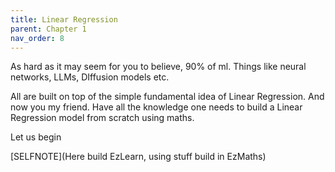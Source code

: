 ```yaml
---
title: Linear Regression
parent: Chapter 1
nav_order: 8
---
```


As hard as it may seem for you to believe, 90% of ml. Things like neural networks, LLMs, DIffusion models etc. 

All are built on top of the simple fundamental idea of Linear Regression. And now you my friend. Have all the knowledge one needs to build a Linear Regression model from scratch using maths. 

Let us begin

[SELFNOTE](Here build EzLearn, using stuff build in EzMaths)